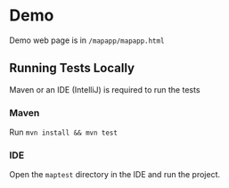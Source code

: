 # Demo
Demo web page is in `/mapapp/mapapp.html`

## Running Tests Locally
Maven or an IDE (IntelliJ) is required to run the tests

### Maven
Run `mvn install && mvn test`

### IDE
Open the `maptest` directory in the IDE and run the project.